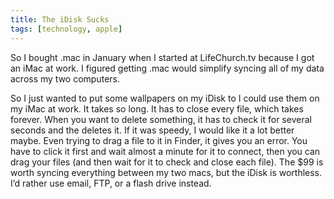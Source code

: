 ```yaml
---
title: The iDisk Sucks
tags: [technology, apple]
---
```


So I bought .mac in January when I started at LifeChurch.tv because I got an iMac at work. I figured getting .mac would simplify syncing all of my data across my two computers.

So I just wanted to put some wallpapers on my iDisk to I could use them on my iMac at work. It takes so long. It has to close every file, which takes forever. When you want to delete something, it has to check it for several seconds and the deletes it. If it was speedy, I would like it a lot better maybe. Even trying to drag a file to it in Finder, it gives you an error. You have to click it first and wait almost a minute for it to connect, then you can drag your files (and then wait for it to check and close each file). The $99 is worth syncing everything between my two macs, but the iDisk is worthless. I’d rather use email, FTP, or a flash drive instead.

